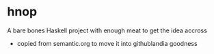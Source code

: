 # hnop

A bare bones Haskell project with enough meat to get the idea accross

- copied from semantic.org to move it into githublandia goodness

